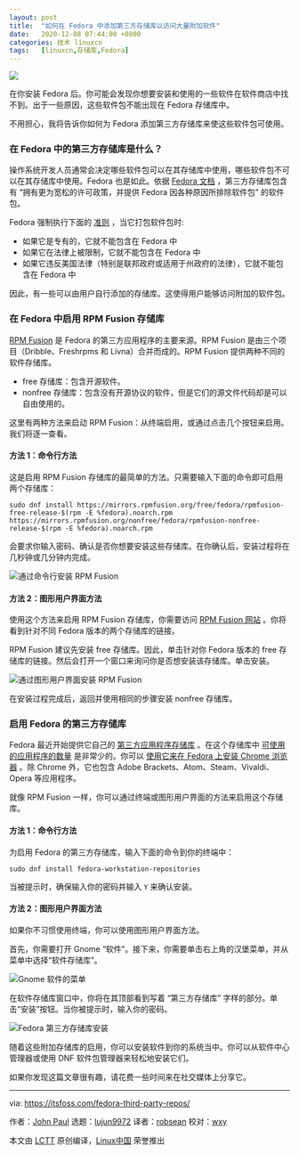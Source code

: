 ```yaml
---
layout: post
title:	"如何在 Fedora 中添加第三方存储库以访问大量附加软件"
date:	2020-12-08 07:44:00 +0800 
categories:	技术 linuxcn 
tags:	[linuxcn,存储库,Fedora]
---
```



![](/Asserts/Images//attachment/album/202012/08/074323tkjpr2499rtjnjq0.jpg)


在你安装 Fedora 后。你可能会发现你想要安装和使用的一些软件在软件商店中找不到。出于一些原因，这些软件包不能出现在 Fedora 存储库中。


不用担心，我将告诉你如何为 Fedora 添加第三方存储库来使这些软件包可使用。


### 在 Fedora 中的第三方存储库是什么？


操作系统开发人员通常会决定哪些软件包可以在其存储库中使用，哪些软件包不可以在其存储库中使用。Fedora 也是如此。依据 [Fedora 文档](https://docs.fedoraproject.org/en-US/quick-docs/setup_rpmfusion/#third-party-repositories) ，第三方存储库包含有 “拥有更为宽松的许可政策，并提供 Fedora 因各种原因所排除软件包” 的软件包。


Fedora 强制执行下面的 [准则](https://fedoraproject.org/wiki/Forbidden_items) ，当它打包软件包时:


* 如果它是专有的，它就不能包含在 Fedora 中
* 如果它在法律上被限制，它就不能包含在 Fedora 中
* 如果它违反美国法律（特别是联邦政府或适用于州政府的法律），它就不能包含在 Fedora 中


因此，有一些可以由用户自行添加的存储库。这使得用户能够访问附加的软件包。


### 在 Fedora 中启用 RPM Fusion 存储库


[RPM Fusion](https://rpmfusion.org/RPM%20Fusion) 是 Fedora 的第三方应用程序的主要来源。RPM Fusion 是由三个项目（Dribble、Freshrpms 和 Livna）合并而成的。RPM Fusion 提供两种不同的软件存储库。


* free 存储库：包含开源软件。
* nonfree 存储库：包含没有开源协议的软件，但是它们的源文件代码却是可以自由使用的。


这里有两种方法来启动 RPM Fusion：从终端启用，或通过点击几个按钮来启用。我们将逐一查看。


#### 方法 1：命令行方法


这是启用 RPM Fusion 存储库的最简单的方法。只需要输入下面的命令即可启用两个存储库：



```
sudo dnf install https://mirrors.rpmfusion.org/free/fedora/rpmfusion-free-release-$(rpm -E %fedora).noarch.rpm https://mirrors.rpmfusion.org/nonfree/fedora/rpmfusion-nonfree-release-$(rpm -E %fedora).noarch.rpm

```

会要求你输入密码、确认是否你想要安装这些存储库。在你确认后，安装过程将在几秒钟或几分钟内完成。


![通过命令行安装 RPM Fusion](/Asserts/Images//attachment/album/202012/08/074421at4wec4wzcijeet0.png)


#### 方法 2：图形用户界面方法


使用这个方法来启用 RPM Fusion 存储库，你需要访问 [RPM Fusion 网站](https://rpmfusion.org/Configuration) 。你将看到针对不同 Fedora 版本的两个存储库的链接。


RPM Fusion 建议先安装 free 存储库。因此，单击针对你 Fedora 版本的 free 存储库的链接。然后会打开一个窗口来询问你是否想安装该存储库。单击安装。


![通过图形用户界面安装 RPM Fusion](/Asserts/Images//attachment/album/202012/08/074452qli72bbl7byxbqyt.png)


在安装过程完成后，返回并使用相同的步骤安装 nonfree 存储库。


### 启用 Fedora 的第三方存储库


Fedora 最近开始提供它自己的 [第三方应用程序存储库](https://fedoraproject.org/wiki/Workstation/Third_Party_Software_Repositories) 。在这个存储库中 [可使用的应用程序的数量](https://fedoraproject.org/wiki/Workstation/Third_party_software_list) 是非常少的。你可以 [使用它来在 Fedora 上安装 Chrome 浏览器](https://itsfoss.com/install-google-chrome-fedora/) 。除 Chrome 外，它也包含 Adobe Brackets、Atom、Steam、Vivaldi、Opera 等应用程序。


就像 RPM Fusion 一样，你可以通过终端或图形用户界面的方法来启用这个存储库。


#### 方法 1：命令行方法


为启用 Fedora 的第三方存储库，输入下面的命令到你的终端中：



```
sudo dnf install fedora-workstation-repositories

```

当被提示时，确保输入你的密码并输入 `Y` 来确认安装。


#### 方法 2：图形用户界面方法


如果你不习惯使用终端，你可以使用图形用户界面方法。


首先，你需要打开 Gnome “软件”。接下来，你需要单击右上角的汉堡菜单，并从菜单中选择“软件存储库”。


![Gnome 软件的菜单](/Asserts/Images//attachment/album/202012/08/074432d0b5tb8uxkputtu5.png)


在软件存储库窗口中，你将在其顶部看到写着 “第三方存储库” 字样的部分。单击“安装”按钮。当你被提示时，输入你的密码。


![Fedora 第三方存储库安装](/Asserts/Images//attachment/album/202012/08/074436omnddprda8ncxlal.png)


随着这些附加存储库的启用，你可以安装软件到你的系统当中。你可以从软件中心管理器或使用 DNF 软件包管理器来轻松地安装它们。


如果你发现这篇文章很有趣，请花费一些时间来在社交媒体上分享它。




---


via: <https://itsfoss.com/fedora-third-party-repos/>


作者：[John Paul](https://itsfoss.com/author/john/) 选题：[lujun9972](https://github.com/lujun9972) 译者：[robsean](https://github.com/robsean) 校对：[wxy](https://github.com/wxy)


本文由 [LCTT](https://github.com/LCTT/TranslateProject) 原创编译，[Linux中国](https://linux.cn/) 荣誉推出

